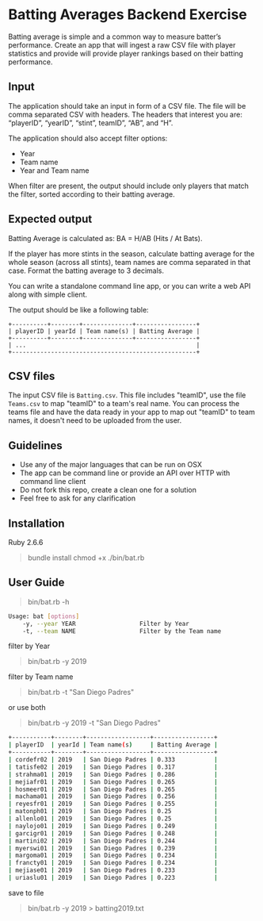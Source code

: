 # Batting Averages Backend Exercise

Batting average is simple and a common way to measure batter’s performance.
Create an app that will ingest a raw CSV file with player statistics and
provide will provide player rankings based on their batting performance.

## Input

The application should take an input in form of a CSV file. The file will be
comma separated CSV with headers. The headers that interest you are: “playerID”,
“yearID”, “stint”, teamID”, “AB”, and “H”.

The application should also accept filter options:
- Year
- Team name
- Year and Team name

When filter are present, the output should include only players that match
the filter, sorted according to their batting average.


## Expected output

Batting Average is calculated as: BA = H/AB (Hits / At Bats).

If the player has more stints in the season, calculate batting average for the
whole season (across all stints), team names are comma separated in that case.
Format the batting average to 3 decimals.

You can write a standalone command line app, or you can write a web API along
with simple client.

The output should be like a following table:

```
+----------+--------+--------------+-----------------+
| playerID | yearId | Team name(s) | Batting Average |
+----------+--------+--------------+-----------------+
| ...                                                |
+----------------------------------------------------+
```


## CSV files

The input CSV file is `Batting.csv`. This file includes "teamID", use the
file `Teams.csv` to map "teamID" to a team's real name. You can process the
teams file and have the data ready in your app to map out "teamID" to team
names, it doesn't need to be uploaded from the user.


## Guidelines

* Use any of the major languages that can be run on OSX
* The app can be command line or provide an API over HTTP with command line
  client
* Do not fork this repo, create a clean one for a solution
* Feel free to ask for any clarification


## Installation

Ruby 2.6.6

> bundle install
> chmod +x ./bin/bat.rb

## User Guide

 > bin/bat.rb -h
```bash
Usage: bat [options]
    -y, --year YEAR                  Filter by Year
    -t, --team NAME                  Filter by the Team name
```

filter by Year
> bin/bat.rb -y 2019

filter by Team name
>bin/bat.rb -t "San Diego Padres"

or use both
> bin/bat.rb -y 2019 -t "San Diego Padres"
```bash
+-----------+--------+------------------+-----------------+
| playerID  | yearId | Team name(s)     | Batting Average |
+-----------+--------+------------------+-----------------+
| cordefr02 | 2019   | San Diego Padres | 0.333           |
| tatisfe02 | 2019   | San Diego Padres | 0.317           |
| strahma01 | 2019   | San Diego Padres | 0.286           |
| mejiafr01 | 2019   | San Diego Padres | 0.265           |
| hosmeer01 | 2019   | San Diego Padres | 0.265           |
| machama01 | 2019   | San Diego Padres | 0.256           |
| reyesfr01 | 2019   | San Diego Padres | 0.255           |
| matonph01 | 2019   | San Diego Padres | 0.25            |
| allenlo01 | 2019   | San Diego Padres | 0.25            |
| naylojo01 | 2019   | San Diego Padres | 0.249           |
| garcigr01 | 2019   | San Diego Padres | 0.248           |
| martini02 | 2019   | San Diego Padres | 0.244           |
| myerswi01 | 2019   | San Diego Padres | 0.239           |
| margoma01 | 2019   | San Diego Padres | 0.234           |
| francty01 | 2019   | San Diego Padres | 0.234           |
| mejiase01 | 2019   | San Diego Padres | 0.233           |
| uriaslu01 | 2019   | San Diego Padres | 0.223           |
```

save to file
> bin/bat.rb -y 2019 > batting2019.txt

